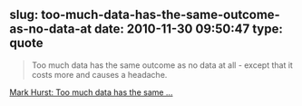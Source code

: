 slug: too-much-data-has-the-same-outcome-as-no-data-at
date: 2010-11-30 09:50:47
type: quote
---

> Too much data has the same outcome as no data at all - except that it costs more and causes a headache.

[Mark Hurst: Too much data has the same …](http://twitter.com/#!/markhurst/status/5089636351213569)
